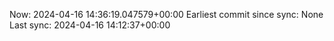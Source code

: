 Now: 2024-04-16 14:36:19.047579+00:00 Earliest commit since sync: None Last sync: 2024-04-16 14:12:37+00:00
